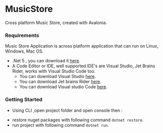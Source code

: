 # MusicStore

Cross platform Music Store, created with Avalonia.


### Requirements
Music Store Application is across platform application that can run on Linux, Windows, Mac OS.

* .Net 5 , you can download it [here](https://dotnet.microsoft.com/download/dotnet/5.0).
* A Code Editor or IDE, well supported IDE's are Visual Studio, Jet Brains Rider, works with Visual Studio Code too.
  - You can download Visual Studio [here](https://visualstudio.microsoft.com/downloads/).
  - You can download Jet brains Rider [here](https://www.jetbrains.com/rider/download/).
  - You can download Visual studio Code [here](https://code.visualstudio.com/Download).
  
  
### Getting Started

* Using CLI ,open project folder  and open console then :
 - restore nuget packages with following command  `dotnet restore`.
 - run project with following command  `dotnet run`.
